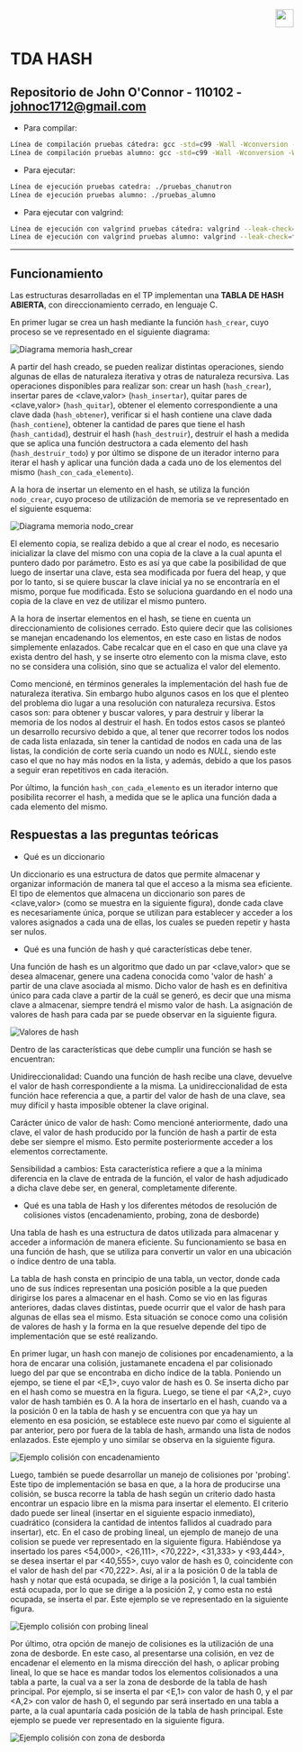 <div align="right">
<img width="32px" src="img/algo2.svg">
</div>

# TDA HASH

## Repositorio de John O'Connor - 110102 - johnoc1712@gmail.com

- Para compilar:

```bash
Línea de compilación pruebas cátedra: gcc -std=c99 -Wall -Wconversion -Wtype-limits -pedantic -Werror -O2 -g src/*.c pruebas_chanutron.o -o pruebas_chanutron
Línea de compilación pruebas alumno: gcc -std=c99 -Wall -Wconversion -Wtype-limits -pedantic -Werror -O2 -g src/*.c pruebas_alumno.c -o pruebas_alumno
```

- Para ejecutar:

```bash
Línea de ejecución pruebas catedra: ./pruebas_chanutron
Línea de ejecución pruebas alumno: ./pruebas_alumno
```

- Para ejecutar con valgrind:
```bash
Línea de ejecución con valgrind pruebas cátedra: valgrind --leak-check=full --track-origins=yes --show-reachable=yes --error-exitcode=2 --show-leak-kinds=all --trace-children=yes ./pruebas_chanutron
Línea de ejecución con valgrind pruebas alumno: valgrind --leak-check=full --track-origins=yes --show-reachable=yes --error-exitcode=2 --show-leak-kinds=all --trace-children=yes ./pruebas_alumno
```
---
##  Funcionamiento

Las estructuras desarrolladas en el TP implementan una **TABLA DE HASH ABIERTA**, con direccionamiento cerrado, en lenguaje C.

En primer lugar se crea un hash mediante la función `hash_crear`, cuyo proceso se ve representado en el siguiente diagrama:

![Diagrama memoria hash_crear](img/diagrama_hash_crear.jpeg)

A partir del hash creado, se pueden realizar distintas operaciones, siendo algunas de ellas de naturaleza iterativa y otras de naturaleza recursiva. Las operaciones disponibles para realizar son: crear un hash (`hash_crear`), insertar pares de <clave,valor> (`hash_insertar`), quitar pares de <clave,valor> (`hash_quitar`), obtener el elemento correspondiente a una clave dada (`hash_obtener`), verificar si el hash contiene una clave dada (`hash_contiene`), obtener la cantidad de pares que tiene el hash (`hash_cantidad`), destruir el hash (`hash_destruir`), destruir el hash a medida que se aplica una función destructora a cada elemento del hash (`hash_destruir_todo`) y por último se dispone de un iterador interno para iterar el hash y aplicar una función dada a cada uno de los elementos del mismo (`hash_con_cada_elemento`).

A la hora de insertar un elemento en el hash, se utiliza la función `nodo_crear`, cuyo proceso de utilización de memoria se ve representado en el siguiente esquema:

![Diagrama memoria nodo_crear](img/diagrama_nodo_crear.jpeg)

El elemento copia, se realiza debido a que al crear el nodo, es necesario inicializar la clave del mismo con una copia de la clave a la cual apunta el puntero dado por parámetro. Esto es así ya que cabe la posibilidad de que luego de insertar una clave, esta sea modificada por fuera del heap, y que por lo tanto, si se quiere buscar la clave inicial ya no se encontraría en el mismo, porque fue modificada. Esto se soluciona guardando en el nodo una copia de la clave en vez de utilizar el mismo puntero.

A la hora de insertar elementos en el hash, se tiene en cuenta un direccionamiento de colisiones cerrado. Esto quiere decir que las colisiones se manejan encadenando los elementos, en este caso en listas de nodos simplemente enlazados. Cabe recalcar que en el caso en que una clave ya exista dentro del hash, y se inserte otro elemento con la misma clave, esto no se considera una colisión, sino que se actualiza el valor del elemento.

Como mencioné, en términos generales la implementación del hash fue de naturaleza iterativa. Sin embargo hubo algunos casos en los que el plenteo del problema dio lugar a una resolución con naturaleza recursiva. Estos casos son: para obtener y buscar valores, y para destruir y liberar la memoria de los nodos al destruir el hash. En todos estos casos se planteó un desarrollo recursivo debido a que, al tener que recorrer todos los nodos de cada lista enlazada, sin tener la cantidad de nodos en cada una de las listas, la condición de corte sería cuando un nodo es *NULL*, siendo este caso el que no hay más nodos en la lista, y además, debido a que los pasos a seguir eran repetitivos en cada iteración.

Por último, la función `hash_con_cada_elemento` es un iterador interno que posibilita recorrer el hash, a medida que se le aplica una función dada a cada elemento del mismo.

## Respuestas a las preguntas teóricas

   - Qué es un diccionario

   Un diccionario es una estructura de datos que permite almacenar y organizar información de manera tal que el acceso a la misma sea eficiente. El tipo de elementos que almacena un diccionario son pares de <clave,valor> (como se muestra en la siguiente figura), donde cada clave es necesariamente única, porque se utilizan para establecer y acceder a los valores asignados a cada una de ellas, los cuales se pueden repetir y hasta ser nulos.


   - Qué es una función de hash y qué características debe tener.

   Una función de hash es un algoritmo que dado un par <clave,valor> que se desea almacenar, genere una cadena conocida como 'valor de hash' a partir de una clave asociada al mismo. Dicho valor de hash es en definitiva único para cada clave a partir de la cuál se generó, es decir que una misma clave a almacenar, siempre tendrá el mismo valor de hash. La asignación de valores de hash para cada par se puede observar en la siguiente figura.

![Valores de hash](img/valores_hash.jpeg)

   Dentro de las características que debe cumplir una función se hash se encuentran:

   Unidireccionalidad: Cuando una función de hash recibe una clave, devuelve el valor de hash correspondiente a la misma. La unidireccionalidad de esta función hace referencia a que, a partir del valor de hash de una clave, sea muy difícil y hasta imposible obtener la clave original.

   Carácter único de valor de hash: Como mencioné anteriormente, dado una clave, el valor de hash producido por la función de hash a partir de esta debe ser siempre el mismo. Esto permite posteriormente acceder a los elementos correctamente.

   Sensibilidad a cambios: Esta característica refiere a que a la mínima diferencia en la clave de entrada de la función, el valor de hash adjudicado a dicha clave debe ser, en general, completamente diferente. 


   - Qué es una tabla de Hash y los diferentes métodos de resolución de colisiones vistos (encadenamiento, probing, zona de desborde)

   Una tabla de hash es una estructura de datos utilizada para almacenar y acceder a información de manera eficiente. Su funcionamiento se basa en una función de hash, que se utiliza para convertir un valor en una ubicación o índice dentro de una tabla.

   La tabla de hash consta en principio de una tabla, un vector, donde cada uno de sus índices representan una posición posible a la que pueden dirigirse los pares a almacenar en el hash. Como se vio en las figuras anteriores, dadas claves distintas, puede ocurrir que el valor de hash para algunas de ellas sea el mismo. Esta situación se conoce como una colisión de valores de hash y la forma en la que resuelve depende del tipo de implementación que se esté realizando.

   En primer lugar, un hash con manejo de colisiones por encadenamiento, a la hora de encarar una colisión, justamanete encadena el par colisionado luego del par que se encontraba en dicho índice de la tabla. Poniendo un ejempo, se tiene el par <E,1>, cuyo valor de hash es 0. Se inserta dicho par en el hash como se muestra en la figura. Luego, se tiene el par <A,2>, cuyo valor de hash también es 0. A la hora de insertarlo en el hash, cuando va a la posición 0 en la tabla de hash y se encuentra con que ya hay un elemento en esa posición, se establece este nuevo par como el siguiente al par anterior, pero por fuera de la tabla de hash, armando una lista de nodos enlazados. Este ejemplo y uno similar se observa en la siguiente figura.

![Ejemplo colisión con encadenamiento](img/colision_con_encadenamiento.jpeg)

   Luego, también se puede desarrollar un manejo de colisiones por 'probing'. Este tipo de implementación se basa en que, a la hora de producirse una colisión, se busca recorre la tabla de hash según un criterio dado hasta encontrar un espacio libre en la misma para insertar el elemento. El criterio dado puede ser lineal (insertar en el siguiente espacio inmediato), cuadrático (considera la cantidad de intentos fallidos al cuadrado para insertar), etc. 
   En el caso de probing lineal, un ejemplo de manejo de una colision se puede ver representado en la siguiente figura. Habiéndose ya insertado los pares <54,000>, <26,111>, <70,222>, <31,333> y <93,444>, se desea insertar el par <40,555>, cuyo valor de hash es 0, coincidente con el valor de hash del par <70,222>. Así, al ir a la posición 0 de la tabla de hash y notar que está ocupada, se dirige a la posición 1, la cual también está ocupada, por lo que se dirige a la posición 2, y como esta no está ocupada, se inserta el par. Este ejemplo se ve representado en la siguiente figura.

![Ejemplo colisión con probing lineal](img/colision_con_probing_lineal.jpeg)

   Por último, otra opción de manejo de colisiones es la utilización de una zona de desborde. En este caso, al presentarse una colisión, en vez de encadenar el elemento en la misma dirección del hash, o aplicar probing lineal, lo que se hace es mandar todos los elementos colisionados a una tabla a parte, la cual va a ser la zona de desborde de la tabla de hash principal. Por ejemplo, si se inserta el par <E,1> con valor de hash 0, y el par <A,2> con valor de hash 0, el segundo par será insertado en una tabla a parte, a la cual apuntaría cada posición de la tabla de hash principal. Este ejemplo se puede ver representado en la siguiente figura.

![Ejemplo colisión con zona de desborda](img/colision_zona_de_desborde.jpeg)
